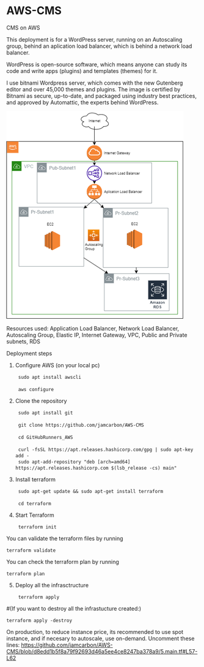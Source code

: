 # AWS-CMS
CMS on AWS

This deployment is for a WordPress server, running on an Autoscaling group, behind an aplication load balancer, which is behind a network load balancer.

WordPress is open-source software, which means anyone can study its code and write apps (plugins) and templates (themes) for it.

I use bitnami Wordpress server, which comes with the new Gutenberg editor and over 45,000 themes and plugins. The image is certified by Bitnami as secure, up-to-date, and packaged using industry best practices, and approved by Automattic, the experts behind WordPress.

![Diagram](https://github.com/jamcarbon/AWS-CMS/blob/c273f109deeed2e8f1c0fbf990ec23df7b1d800b/diagram.png)

Resources used: 
Application Load Balancer, Network Load Balancer, Autoscaling Group, Elastic IP, Internet Gateway, VPC, Public and Private subnets, RDS


Deployment steps

1. Configure AWS (on your local pc)

        sudo apt install awscli

        aws configure

2. Clone the repository 

        sudo apt install git
    
        git clone https://github.com/jamcarbon/AWS-CMS

        cd GitHubRunners_AWS

        curl -fsSL https://apt.releases.hashicorp.com/gpg | sudo apt-key add -
        sudo apt-add-repository "deb [arch=amd64] https://apt.releases.hashicorp.com $(lsb_release -cs) main"

3. Install terraform 

        sudo apt-get update && sudo apt-get install terraform

        cd terraform

4. Start Terraform

        terraform init

You can validate the terraform files by running

    terraform validate

You can check the terraform plan by running

    terraform plan

5. Deploy all the infrasctructure

        terraform apply

#(If you want to destroy all the infrastucture created:)

    terraform apply -destroy


On production, to reduce instance price, its recommended to use spot instance, and if necesary to autoscale, use on-demand.
Uncomment these lines:
https://github.com/jamcarbon/AWS-CMS/blob/d8edd1b5f8a79f92693d46a5ee4ce8247ba378a9/5.main.tf#L57-L62